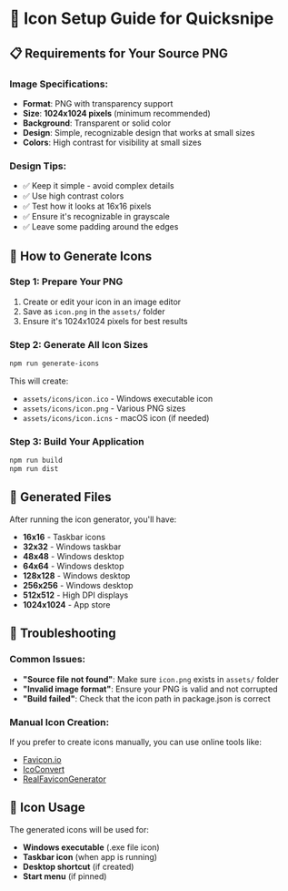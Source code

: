 # 🎨 Icon Setup Guide for Quicksnipe

## 📋 Requirements for Your Source PNG

### **Image Specifications:**
- **Format**: PNG with transparency support
- **Size**: **1024x1024 pixels** (minimum recommended)
- **Background**: Transparent or solid color
- **Design**: Simple, recognizable design that works at small sizes
- **Colors**: High contrast for visibility at small sizes

### **Design Tips:**
- ✅ Keep it simple - avoid complex details
- ✅ Use high contrast colors
- ✅ Test how it looks at 16x16 pixels
- ✅ Ensure it's recognizable in grayscale
- ✅ Leave some padding around the edges

## 🚀 How to Generate Icons

### **Step 1: Prepare Your PNG**
1. Create or edit your icon in an image editor
2. Save as `icon.png` in the `assets/` folder
3. Ensure it's 1024x1024 pixels for best results

### **Step 2: Generate All Icon Sizes**
```bash
npm run generate-icons
```

This will create:
- `assets/icons/icon.ico` - Windows executable icon
- `assets/icons/icon.png` - Various PNG sizes
- `assets/icons/icon.icns` - macOS icon (if needed)

### **Step 3: Build Your Application**
```bash
npm run build
npm run dist
```

## 📁 Generated Files

After running the icon generator, you'll have:
- **16x16** - Taskbar icons
- **32x32** - Windows taskbar
- **48x48** - Windows desktop
- **64x64** - Windows desktop
- **128x128** - Windows desktop
- **256x256** - Windows desktop
- **512x512** - High DPI displays
- **1024x1024** - App store

## 🔧 Troubleshooting

### **Common Issues:**
- **"Source file not found"**: Make sure `icon.png` exists in `assets/` folder
- **"Invalid image format"**: Ensure your PNG is valid and not corrupted
- **"Build failed"**: Check that the icon path in package.json is correct

### **Manual Icon Creation:**
If you prefer to create icons manually, you can use online tools like:
- [Favicon.io](https://favicon.io/favicon-converter/)
- [IcoConvert](https://icoconvert.com/)
- [RealFaviconGenerator](https://realfavicongenerator.net/)

## 📱 Icon Usage

The generated icons will be used for:
- **Windows executable** (.exe file icon)
- **Taskbar icon** (when app is running)
- **Desktop shortcut** (if created)
- **Start menu** (if pinned) 
